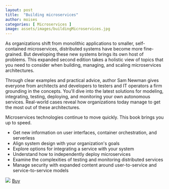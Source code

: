 ```yaml
---
layout: post
title:  "Building microservices"
author: moises
categories: [ Microservices ]
image: assets/images/buildingMicroservices.jpg
---
```


As organizations shift from monolithic applications to smaller, self-contained microservices, distributed systems have become more fine-grained. But developing these new systems brings its own host of problems. This expanded second edition takes a holistic view of topics that you need to consider when building, managing, and scaling microservices architectures.

Through clear examples and practical advice, author Sam Newman gives everyone from architects and developers to testers and IT operators a firm grounding in the concepts. You'll dive into the latest solutions for modeling, integrating, testing, deploying, and monitoring your own autonomous services. Real-world cases reveal how organizations today manage to get the most out of these architectures.

Microservices technologies continue to move quickly. This book brings you up to speed.

- Get new information on user interfaces, container orchestration, and serverless
- Align system design with your organization's goals
- Explore options for integrating a service with your system
- Understand how to independently deploy microservices
- Examine the complexities of testing and monitoring distributed services
- Manage security with expanded content around user-to-service and service-to-service models

<a href="https://www.amazon.de/-/en/Sam-Newman/dp/1492034029?crid=D0VJRXDPDWPM&keywords=baustellenmikrodienste&qid=1653081643&sprefix=building+microservices%2Caps%2C88&sr=8-2&linkCode=li3&tag=mkgv89-21&linkId=0aae9ce1e543c65dc5de08ac19502359&language=en_GB&ref_=as_li_ss_il" target="_blank"><img border="0" src="//ws-eu.amazon-adsystem.com/widgets/q?_encoding=UTF8&ASIN=1492034029&Format=_SL250_&ID=AsinImage&MarketPlace=DE&ServiceVersion=20070822&WS=1&tag=mkgv89-21&language=en_GB" ></a><img src="https://ir-de.amazon-adsystem.com/e/ir?t=mkgv89-21&language=en_GB&l=li3&o=3&a=1492034029" width="1" height="1" border="0" alt="" style="border:none !important; margin:0px !important;" />
<a target="_blank" href="https://amzn.to/3tbd767" class="btn btn-danger">Buy</a>